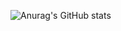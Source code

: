 
![Anurag's GitHub stats](https://github-readme-stats.vercel.app/api?username=Jobzakung&show_icons=true&theme=transparent)
<!---
Jobzakung/Jobzakung is a ✨ special ✨ repository because its `README.md` (this file) appears on your GitHub profile.
You can click the Preview link to take a look at your changes.
--->
